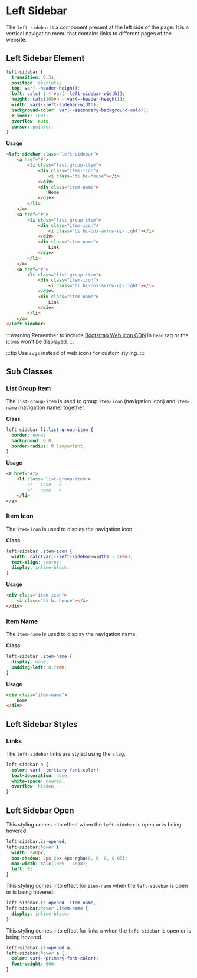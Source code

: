 # Left Sidebar

The `left-sidebar` is a component present at the left side of the page. It is a vertical navigation menu that contains links to different pages of the website.

## Left Sidebar Element

```css
left-sidebar {
  transition: 0.3s;
  position: absolute;
  top: var(--header-height);
  left: calc(-1 * var(--left-sidebar-width));
  height: calc(100vh - var(--header-height));
  width: var(--left-sidebar-width);
  background-color: var(--secondary-background-color);
  z-index: 1001;
  overflow: auto;
  cursor: pointer;
}
```

**Usage**

```html
<left-sidebar class="left-sidebar">
    <a href="#">
        <li class="list-group-item">
            <div class="item-icon">
                <i class="bi bi-house"></i>
            </div>
            <div class="item-name">
                Home
            </div>
        </li>
    </a>
    <a href="#">
        <li class="list-group-item">
            <div class="item-icon">
                <i class="bi bi-box-arrow-up-right"></i>
            </div>
            <div class="item-name">
                Link
            </div>
        </li>
    </a>
    <a href="#">
        <li class="list-group-item">
            <div class="item-icon">
                <i class="bi bi-box-arrow-up-right"></i>
            </div>
            <div class="item-name">
                Link
            </div>
        </li>
    </a>
</left-sidebar>
```

:::warning
Remember to include [Bootstrap Web Icon CDN](https://icons.getbootstrap.com/#install) in `head` tag or the icons won't be displayed.
:::

:::tip
Use `svgs` instead of  web icons for custom styling.
:::

## Sub Classes

### List Group Item

The `list-group-item` is used to group `item-icon` (navigation icon) and `item-name` (navigation name) together.

**Class**

```css
left-sidebar li.list-group-item {
  border: none;
  background: 0 0;
  border-radius: 0 !important;
}
```

**Usage**

```html
<a href="#">
    <li class="list-group-item">
        <!-- icon -->
        <!-- name -->
    </li>
</a>
```

### Item Icon

The `item-icon` is used to display the navigation icon.

**Class**

```css
left-sidebar .item-icon {
  width: calc(var(--left-sidebar-width) - 2rem);
  text-align: center;
  display: inline-block;
}
```

**Usage**

```html
<div class="item-icon">
    <i class="bi bi-house"></i>
</div>
```

### Item Name

The `item-name` is used to display the navigation name.

**Class**

```css
left-sidebar .item-name {
  display: none;
  padding-left: 0.7rem;
}
```

**Usage**

```html
<div class="item-name">
    Home
</div>
```

## Left Sidebar Styles

### Links

The `left-sidebar` links are styled using the `a` tag.

```css
left-sidebar a {
  color: var(--tertiary-font-color);
  text-decoration: none;
  white-space: nowrap;
  overflow: hidden;
}
```

## Left Sidebar Open

This styling comes into effect when the `left-sidebar` is open or is being hovered.

```css
left-sidebar.is-opened,
left-sidebar:hover {
  width: 240px;
  box-shadow: 2px 2px 4px rgba(0, 0, 0, 0.05);
  max-width: calc(100% - 16px);
  left: 0;
}
```

This styling comes into effect for `item-name` when the `left-sidebar` is open or is being hovered.

```css
left-sidebar.is-opened .item-name,
left-sidebar:hover .item-name {
  display: inline-block;
}
```

This styling comes into effect for links `a` when the `left-sidebar` is open or is being hovered.

```css
left-sidebar.is-opened a,
left-sidebar:hover a {
  color: var(--primary-font-color);
  font-weight: 600;
}
```
